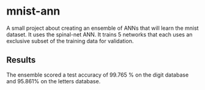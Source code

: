 # mnist-ann
A small project about creating an ensemble of ANNs that will learn the mnist dataset. It uses the spinal-net ANN. It trains 5 networks that each uses an exclusive subset of the training data for validation. 

## Results

The ensemble scored a test accuracy of 99.765 % on the digit database and 95.861% on the letters database.


